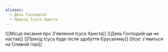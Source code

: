 ```yaml
---
aliases:
  - День Господній
  - Прихід Ісуса Христа
---
```

![[Місця писання про З'явлення Ісуса Христа]]
[[День Господній ще не настав]]
[[Прихід Ісуса буде після здобуття Єрусалиму]]
[[Ісус з'явиться на Оливній горі]]

